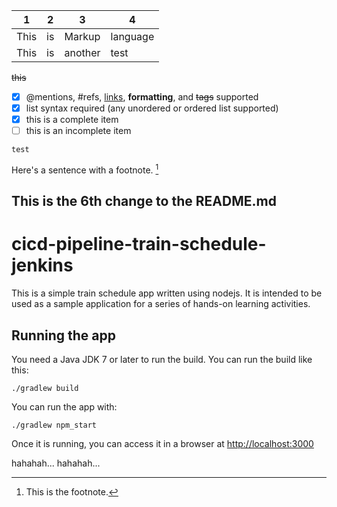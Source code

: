  | 1 | 2 | 3 | 4 |
 |---|---|---|---|
 |This | is | Markup | language |
 |This | is | another| test|
 
 ~~this~~

- [x] @mentions, #refs, [links](), **formatting**, and <del>tags</del> supported
- [x] list syntax required (any unordered or ordered list supported)
- [x] this is a complete item
- [ ] this is an incomplete item

```
test
```

Here's a sentence with a footnote. [^1]

[^1]: This is the footnote.

## This is the 6th change to the README.md

# cicd-pipeline-train-schedule-jenkins

This is a simple train schedule app written using nodejs. It is intended to be used as a sample application for a series of hands-on learning activities.

## Running the app

You need a Java JDK 7 or later to run the build. You can run the build like this:

    ./gradlew build

You can run the app with:

    ./gradlew npm_start

Once it is running, you can access it in a browser at [http://localhost:3000](http://localhost:3000)

hahahah... hahahah...
